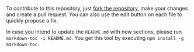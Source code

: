 To contribute to this repository, just [fork the repository](https://gist.github.com/Chaser324/ce0505fbed06b947d962), make your changes and create a pull request.
You can also use the edit button on each file to quickly propose a fix.

In case you intend to update the `README.md` with new sections, please run `markdown-toc -i README.md`.
You get this tool by executing `npm install -g markdown-toc`.
